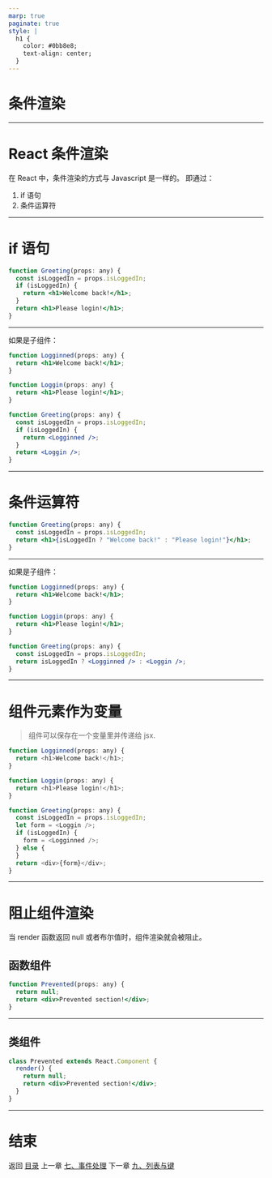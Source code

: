 ```yaml
---
marp: true
paginate: true
style: |
  h1 {
    color: #0bb8e8;
    text-align: center;
  }
---
```


# 条件渲染

---

# React 条件渲染

在 React 中，条件渲染的方式与 Javascript 是一样的。
即通过：

1. if 语句
2. 条件运算符

---

# if 语句

```jsx
function Greeting(props: any) {
  const isLoggedIn = props.isLoggedIn;
  if (isLoggedIn) {
    return <h1>Welcome back!</h1>;
  }
  return <h1>Please login!</h1>;
}
```

---

如果是子组件：

```jsx
function Logginned(props: any) {
  return <h1>Welcome back!</h1>;
}

function Loggin(props: any) {
  return <h1>Please login!</h1>;
}

function Greeting(props: any) {
  const isLoggedIn = props.isLoggedIn;
  if (isLoggedIn) {
    return <Logginned />;
  }
  return <Loggin />;
}
```

---

# 条件运算符

```jsx
function Greeting(props: any) {
  const isLoggedIn = props.isLoggedIn;
  return <h1>{isLoggedIn ? "Welcome back!" : "Please login!"}</h1>;
}
```

---

如果是子组件：

```jsx
function Logginned(props: any) {
  return <h1>Welcome back!</h1>;
}

function Loggin(props: any) {
  return <h1>Please login!</h1>;
}

function Greeting(props: any) {
  const isLoggedIn = props.isLoggedIn;
  return isLoggedIn ? <Logginned /> : <Loggin />;
}
```

---

# 组件元素作为变量

> 组件可以保存在一个变量里并传递给 jsx.

```js
function Logginned(props: any) {
  return <h1>Welcome back!</h1>;
}

function Loggin(props: any) {
  return <h1>Please login!</h1>;
}

function Greeting(props: any) {
  const isLoggedIn = props.isLoggedIn;
  let form = <Loggin />;
  if (isLoggedIn) {
    form = <Logginned />;
  } else {
  }
  return <div>{form}</div>;
}
```

---

# 阻止组件渲染

当 render 函数返回 null 或者布尔值时，组件渲染就会被阻止。

## 函数组件

```jsx
function Prevented(props: any) {
  return null;
  return <div>Prevented section!</div>;
}
```
---

## 类组件

```jsx
class Prevented extends React.Component {
  render() {
    return null;
    return <div>Prevented section!</div>;
  }
}
```

---

# 结束

返回 [目录](./../README.md)
上一章 [七、事件处理](./七、事件处理.md)
下一章 [九、列表与键](./九、列表与键.md)
